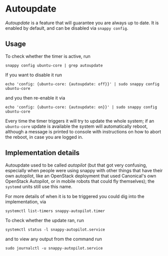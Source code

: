 # Autoupdate

*Autoupdate* is a feature that will guarantee you are always up to
date. It is enabled by default, and can be disabled via `snappy config`.

## Usage

To check whether the timer is active, run

    snappy config ubuntu-core | grep autoupdate

If you want to disable it run

    echo 'config: {ubuntu-core: {autoupdate: off}}' | sudo snappy config ubuntu-core

and you then re-enable it via

    echo 'config: {ubuntu-core: {autoupdate: on}}' | sudo snappy config ubuntu-core

Every time the timer triggers it will try to update the whole system;
if an `ubuntu-core` update is available the system will automatically
reboot, although a message is printed to console with instructions on
how to abort the reboot, in case you are logged in.

## Implementation details

Autoupdate used to be called *autopilot* (but that got very confusing,
especially when people were using snappy with other things that have
their own autopilot, like an OpenStack deployment that used
Canonical's own OpenStack Autopilot, or in mobile robots that could
fly themselves); the `systemd` units still use this name.

For more details of when it is to be triggered you could dig into the
implementation, via

    systemctl list-timers snappy-autopilot.timer

To check whether the update ran, run

    systemctl status -l snappy-autopilot.service

and to view any output from the command run

    sudo journalctl -u snappy-autopilot.service
